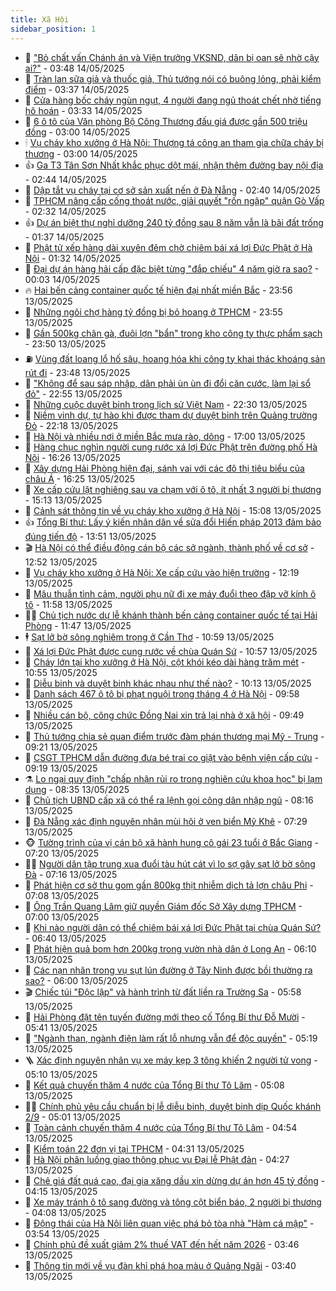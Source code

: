 ```yaml
---
title: Xã Hội
sidebar_position: 1
---
```


<!-- dantri-xa-hoi:START -->
- 🫣 [&quot;Bỏ chất vấn Chánh án và Viện trưởng VKSND, dân bị oan sẽ nhờ cậy ai?&quot;](https://dantri.com.vn/xa-hoi/bo-chat-van-chanh-an-va-vien-truong-vksnd-dan-bi-oan-se-nho-cay-ai-20250514103952756.htm) - 03:48 14/05/2025
- 💼 [Tràn lan sữa giả và thuốc giả, Thủ tướng nói có buông lỏng, phải kiểm điểm](https://dantri.com.vn/xa-hoi/tran-lan-sua-gia-va-thuoc-gia-thu-tuong-noi-co-buong-long-phai-kiem-diem-20250514102154972.htm) - 03:37 14/05/2025
- 🎊 [Cửa hàng bốc cháy ngùn ngụt, 4 người đang ngủ thoát chết nhờ tiếng hô hoán](https://dantri.com.vn/xa-hoi/cua-hang-boc-chay-ngun-ngut-4-nguoi-dang-ngu-thoat-chet-nho-tieng-ho-hoan-20250514100442123.htm) - 03:33 14/05/2025
- 🙉 [6 ô tô của Văn phòng Bộ Công Thương đấu giá được gần 500 triệu đồng](https://dantri.com.vn/xa-hoi/6-o-to-cua-van-phong-bo-cong-thuong-dau-gia-duoc-gan-500-trieu-dong-20250514095109838.htm) - 03:00 14/05/2025
- 🕯 [Vụ cháy kho xưởng ở Hà Nội: Thượng tá công an tham gia chữa cháy bị thương](https://dantri.com.vn/xa-hoi/vu-chay-kho-xuong-o-ha-noi-thuong-ta-cong-an-tham-gia-chua-chay-bi-thuong-20250514094959002.htm) - 03:00 14/05/2025
- 👍 [Ga T3 Tân Sơn Nhất khắc phục dột mái, nhận thêm đường bay nội địa](https://dantri.com.vn/xa-hoi/ga-t3-tan-son-nhat-khac-phuc-dot-mai-nhan-them-duong-bay-noi-dia-20250514094020419.htm) - 02:44 14/05/2025
- 🤖 [Dập tắt vụ cháy tại cơ sở sản xuất nến ở Đà Nẵng](https://dantri.com.vn/xa-hoi/dap-tat-vu-chay-tai-co-so-san-xuat-nen-o-da-nang-20250514084615426.htm) - 02:40 14/05/2025
- 🙉 [TPHCM nâng cấp cống thoát nước, giải quyết &quot;rốn ngập&quot; quận Gò Vấp](https://dantri.com.vn/xa-hoi/tphcm-nang-cap-cong-thoat-nuoc-giai-quyet-ron-ngap-quan-go-vap-20250514092517101.htm) - 02:32 14/05/2025
- 👍 [Dự án biệt thự nghỉ dưỡng 240 tỷ đồng sau 8 năm vẫn là bãi đất trống](https://dantri.com.vn/xa-hoi/du-an-biet-thu-nghi-duong-240-ty-dong-sau-8-nam-van-la-bai-dat-trong-20250514080127607.htm) - 01:37 14/05/2025
- 🗽 [Phật tử xếp hàng dài xuyên đêm chờ chiêm bái xá lợi Đức Phật ở Hà Nội](https://dantri.com.vn/xa-hoi/phat-tu-xep-hang-dai-xuyen-dem-cho-chiem-bai-xa-loi-duc-phat-o-ha-noi-20250514081012563.htm) - 01:32 14/05/2025
- 🗽 [Đại dự án hàng hải cấp đặc biệt từng &quot;đắp chiếu&quot; 4 năm giờ ra sao?](https://dantri.com.vn/xa-hoi/dai-du-an-hang-hai-cap-dac-biet-tung-dap-chieu-4-nam-gio-ra-sao-20250513195034968.htm) - 00:03 14/05/2025
- 🔥 [Hai bến cảng container quốc tế hiện đại nhất miền Bắc](https://dantri.com.vn/xa-hoi/hai-ben-cang-container-quoc-te-hien-dai-nhat-mien-bac-20250514014957690.htm) - 23:56 13/05/2025
- 🦒 [Những ngôi chợ hàng tỷ đồng bị bỏ hoang ở TPHCM](https://dantri.com.vn/xa-hoi/nhung-ngoi-cho-hang-ty-dong-bi-bo-hoang-o-tphcm-20250514024107266.htm) - 23:55 13/05/2025
- 🧐 [Gần 500kg chân gà, đuôi lợn &quot;bẩn&quot; trong kho công ty thực phẩm sạch](https://dantri.com.vn/xa-hoi/gan-500kg-chan-ga-duoi-lon-ban-trong-kho-cong-ty-thuc-pham-sach-20250514064230524.htm) - 23:50 13/05/2025
- ⛽️ [Vùng đất loang lổ hố sâu, hoang hóa khi công ty khai thác khoáng sản rút đi](https://dantri.com.vn/xa-hoi/vung-dat-loang-lo-ho-sau-hoang-hoa-khi-cong-ty-khai-thac-khoang-san-rut-di-20250513185708472.htm) - 23:48 13/05/2025
- 🚀 [&quot;Không để sau sáp nhập, dân phải ùn ùn đi đổi căn cước, làm lại sổ đỏ&quot;](https://dantri.com.vn/xa-hoi/khong-de-sau-sap-nhap-dan-phai-un-un-di-doi-can-cuoc-lam-lai-so-do-20250513233249899.htm) - 22:55 13/05/2025
- 🦒 [Những cuộc duyệt binh trong lịch sử Việt Nam](https://dantri.com.vn/xa-hoi/nhung-cuoc-duyet-binh-trong-lich-su-viet-nam-20250513191008999.htm) - 22:30 13/05/2025
- 🦅 [Niềm vinh dự, tự hào khi được tham dự duyệt binh trên Quảng trường Đỏ](https://dantri.com.vn/xa-hoi/niem-vinh-du-tu-hao-khi-duoc-tham-du-duyet-binh-tren-quang-truong-do-20250513140302520.htm) - 22:18 13/05/2025
- 🚀 [Hà Nội và nhiều nơi ở miền Bắc mưa rào, dông](https://dantri.com.vn/xa-hoi/ha-noi-va-nhieu-noi-o-mien-bac-mua-rao-dong-20250513202336468.htm) - 17:00 13/05/2025
- 🦅 [Hàng chục nghìn người cung rước xá lợi Đức Phật trên đường phố Hà Nội](https://dantri.com.vn/xa-hoi/hang-chuc-nghin-nguoi-cung-ruoc-xa-loi-duc-phat-tren-duong-pho-ha-noi-20250513222153098.htm) - 16:26 13/05/2025
- 🤠 [Xây dựng Hải Phòng hiện đại, sánh vai với các đô thị tiêu biểu của châu Á](https://dantri.com.vn/xa-hoi/xay-dung-hai-phong-hien-dai-sanh-vai-voi-cac-do-thi-tieu-bieu-cua-chau-a-20250513231333555.htm) - 16:25 13/05/2025
- 💄 [Xe cấp cứu lật nghiêng sau va chạm với ô tô, ít nhất 3 người bị thương](https://dantri.com.vn/xa-hoi/xe-cap-cuu-lat-nghieng-sau-va-cham-voi-o-to-it-nhat-3-nguoi-bi-thuong-20250513213342815.htm) - 15:13 13/05/2025
- 🥷 [Cảnh sát thông tin về vụ cháy kho xưởng ở Hà Nội](https://dantri.com.vn/xa-hoi/canh-sat-thong-tin-ve-vu-chay-kho-xuong-o-ha-noi-20250513214225387.htm) - 15:08 13/05/2025
- 👍 [Tổng Bí thư: Lấy ý kiến nhân dân về sửa đổi Hiến pháp 2013 đảm bảo đúng tiến độ](https://dantri.com.vn/xa-hoi/tong-bi-thu-lay-y-kien-nhan-dan-ve-sua-doi-hien-phap-2013-dam-bao-dung-tien-do-20250513205057746.htm) - 13:51 13/05/2025
- 🎬 [Hà Nội có thể điều động cán bộ các sở ngành, thành phố về cơ sở](https://dantri.com.vn/xa-hoi/ha-noi-co-the-dieu-dong-can-bo-cac-so-nganh-thanh-pho-ve-co-so-20250513191346899.htm) - 12:52 13/05/2025
- 🦒 [Vụ cháy kho xưởng ở Hà Nội: Xe cấp cứu vào hiện trường](https://dantri.com.vn/xa-hoi/vu-chay-kho-xuong-o-ha-noi-xe-cap-cuu-vao-hien-truong-20250513190626949.htm) - 12:19 13/05/2025
- 🌊 [Mâu thuẫn tình cảm, người phụ nữ đi xe máy đuổi theo đập vỡ kính ô tô](https://dantri.com.vn/xa-hoi/mau-thuan-tinh-cam-nguoi-phu-nu-di-xe-may-duoi-theo-dap-vo-kinh-o-to-20250513184746013.htm) - 11:58 13/05/2025
- 🧑‍💻 [Chủ tịch nước dự lễ khánh thành bến cảng container quốc tế tại Hải Phòng](https://dantri.com.vn/xa-hoi/chu-tich-nuoc-du-le-khanh-thanh-ben-cang-container-quoc-te-tai-hai-phong-20250513183500941.htm) - 11:47 13/05/2025
- 🕴 [Sạt lở bờ sông nghiêm trọng ở Cần Thơ](https://dantri.com.vn/xa-hoi/sat-lo-bo-song-nghiem-trong-o-can-tho-20250513162812503.htm) - 10:59 13/05/2025
- 🤔 [Xá lợi Đức Phật được cung rước về chùa Quán Sứ](https://dantri.com.vn/xa-hoi/xa-loi-duc-phat-duoc-cung-ruoc-ve-chua-quan-su-20250513173435416.htm) - 10:57 13/05/2025
- 💄 [Cháy lớn tại kho xưởng ở Hà Nội, cột khói kéo dài hàng trăm mét](https://dantri.com.vn/xa-hoi/chay-lon-tai-kho-xuong-o-ha-noi-cot-khoi-keo-dai-hang-tram-met-20250513175657968.htm) - 10:55 13/05/2025
- 🧠 [Diễu binh và duyệt binh khác nhau như thế nào?](https://dantri.com.vn/xa-hoi/dieu-binh-va-duyet-binh-khac-nhau-nhu-the-nao-20250513165646442.htm) - 10:13 13/05/2025
- 🦣 [Danh sách 467 ô tô bị phạt nguội trong tháng 4 ở Hà Nội](https://dantri.com.vn/xa-hoi/danh-sach-467-o-to-bi-phat-nguoi-trong-thang-4-o-ha-noi-20250513165117550.htm) - 09:58 13/05/2025
- 💫 [Nhiều cán bộ, công chức Đồng Nai xin trả lại nhà ở xã hội](https://dantri.com.vn/xa-hoi/nhieu-can-bo-cong-chuc-dong-nai-xin-tra-lai-nha-o-xa-hoi-20250513160520122.htm) - 09:49 13/05/2025
- 🚀 [Thủ tướng chia sẻ quan điểm trước đàm phán thương mại Mỹ - Trung](https://dantri.com.vn/xa-hoi/thu-tuong-chia-se-quan-diem-truoc-dam-phan-thuong-mai-my-trung-20250513161744125.htm) - 09:21 13/05/2025
- 🤔 [CSGT TPHCM dẫn đường đưa bé trai co giật vào bệnh viện cấp cứu](https://dantri.com.vn/xa-hoi/csgt-tphcm-dan-duong-dua-be-trai-co-giat-vao-benh-vien-cap-cuu-20250513153349862.htm) - 09:19 13/05/2025
- ⚗️ [Lo ngại quy định &quot;chấp nhận rủi ro trong nghiên cứu khoa học&quot; bị lạm dụng](https://dantri.com.vn/xa-hoi/lo-ngai-quy-dinh-chap-nhan-rui-ro-trong-nghien-cuu-khoa-hoc-bi-lam-dung-20250513153030825.htm) - 08:35 13/05/2025
- 🫶 [Chủ tịch UBND cấp xã có thể ra lệnh gọi công dân nhập ngũ](https://dantri.com.vn/xa-hoi/chu-tich-ubnd-cap-xa-co-the-ra-lenh-goi-cong-dan-nhap-ngu-20250513145525014.htm) - 08:16 13/05/2025
- 🌮 [Đà Nẵng xác định nguyên nhân mùi hôi ở ven biển Mỹ Khê](https://dantri.com.vn/xa-hoi/da-nang-xac-dinh-nguyen-nhan-mui-hoi-o-ven-bien-my-khe-20250513132949824.htm) - 07:29 13/05/2025
- 🐵 [Tường trình của vị cán bộ xã hành hung cô gái 23 tuổi ở Bắc Giang](https://dantri.com.vn/xa-hoi/tuong-trinh-cua-vi-can-bo-xa-hanh-hung-co-gai-23-tuoi-o-bac-giang-20250513140727904.htm) - 07:20 13/05/2025
- 🧑‍🏫 [Người dân tập trung xua đuổi tàu hút cát vì lo sợ gây sạt lở bờ sông Đà](https://dantri.com.vn/xa-hoi/nguoi-dan-tap-trung-xua-duoi-tau-hut-cat-vi-lo-so-gay-sat-lo-bo-song-da-20250513135407521.htm) - 07:16 13/05/2025
- 💫 [Phát hiện cơ sở thu gom gần 800kg thịt nhiễm dịch tả lợn châu Phi](https://dantri.com.vn/xa-hoi/phat-hien-co-so-thu-gom-gan-800kg-thit-nhiem-dich-ta-lon-chau-phi-20250513135450046.htm) - 07:08 13/05/2025
- 🦩 [Ông Trần Quang Lâm giữ quyền Giám đốc Sở Xây dựng TPHCM](https://dantri.com.vn/xa-hoi/ong-tran-quang-lam-giu-quyen-giam-doc-so-xay-dung-tphcm-20250509110023147.htm) - 07:00 13/05/2025
- 🦄 [Khi nào người dân có thể chiêm bái xá lợi Đức Phật tại chùa Quán Sứ?](https://dantri.com.vn/xa-hoi/khi-nao-nguoi-dan-co-the-chiem-bai-xa-loi-duc-phat-tai-chua-quan-su-20250513132636716.htm) - 06:40 13/05/2025
- 💂 [Phát hiện quả bom hơn 200kg trong vườn nhà dân ở Long An](https://dantri.com.vn/xa-hoi/phat-hien-qua-bom-hon-200kg-trong-vuon-nha-dan-o-long-an-20250513124035575.htm) - 06:10 13/05/2025
- 💄 [Các nạn nhân trong vụ sụt lún đường ở Tây Ninh được bồi thường ra sao?](https://dantri.com.vn/xa-hoi/cac-nan-nhan-trong-vu-sut-lun-duong-o-tay-ninh-duoc-boi-thuong-ra-sao-20250513101236014.htm) - 06:00 13/05/2025
- 🎬 [Chiếc túi &quot;Độc lập&quot; và hành trình từ đất liền ra Trường Sa](https://dantri.com.vn/xa-hoi/chiec-tui-doc-lap-va-hanh-trinh-tu-dat-lien-ra-truong-sa-20250513100733181.htm) - 05:58 13/05/2025
- 👀 [Hải Phòng đặt tên tuyến đường mới theo cố Tổng Bí thư Đỗ Mười](https://dantri.com.vn/xa-hoi/hai-phong-dat-ten-tuyen-duong-moi-theo-co-tong-bi-thu-do-muoi-20250513122857304.htm) - 05:41 13/05/2025
- 💃 [&quot;Ngành than, ngành điện làm rất lỗ nhưng vẫn để độc quyền&quot;](https://dantri.com.vn/xa-hoi/nganh-than-nganh-dien-lam-rat-lo-nhung-van-de-doc-quyen-20250513121204903.htm) - 05:19 13/05/2025
- 🪜 [Xác định nguyên nhân vụ xe máy kẹp 3 tông khiến 2 người tử vong](https://dantri.com.vn/xa-hoi/xac-dinh-nguyen-nhan-vu-xe-may-kep-3-tong-khien-2-nguoi-tu-vong-20250513113329622.htm) - 05:10 13/05/2025
- 📝 [Kết quả chuyến thăm 4 nước của Tổng Bí thư Tô Lâm](https://dantri.com.vn/xa-hoi/ket-qua-chuyen-tham-4-nuoc-cua-tong-bi-thu-to-lam-20250513115651920.htm) - 05:08 13/05/2025
- 🧑‍💻 [Chính phủ yêu cầu chuẩn bị lễ diễu binh, duyệt binh dịp Quốc khánh 2/9](https://dantri.com.vn/xa-hoi/chinh-phu-yeu-cau-chuan-bi-le-dieu-binh-duyet-binh-dip-quoc-khanh-29-20250513115709302.htm) - 05:01 13/05/2025
- 👺 [Toàn cảnh chuyến thăm 4 nước của Tổng Bí thư Tô Lâm](https://dantri.com.vn/xa-hoi/toan-canh-chuyen-tham-4-nuoc-cua-tong-bi-thu-to-lam-20250513115345224.htm) - 04:54 13/05/2025
- 🌮 [Kiểm toán 22 đơn vị tại TPHCM](https://dantri.com.vn/xa-hoi/kiem-toan-22-don-vi-tai-tphcm-20250513112602755.htm) - 04:31 13/05/2025
- 🤭 [Hà Nội phân luồng giao thông phục vụ Đại lễ Phật đản](https://dantri.com.vn/xa-hoi/ha-noi-phan-luong-giao-thong-phuc-vu-dai-le-phat-dan-20250513112402177.htm) - 04:27 13/05/2025
- 💪 [Chê giá đất quá cao, đại gia xăng dầu xin dừng dự án hơn 45 tỷ đồng](https://dantri.com.vn/xa-hoi/che-gia-dat-qua-cao-dai-gia-xang-dau-xin-dung-du-an-hon-45-ty-dong-20250513101243109.htm) - 04:15 13/05/2025
- 🧰 [Xe máy tránh ô tô sang đường và tông cột biển báo, 2 người bị thương](https://dantri.com.vn/xa-hoi/xe-may-tranh-o-to-sang-duong-va-tong-cot-bien-bao-2-nguoi-bi-thuong-20250513103624863.htm) - 04:08 13/05/2025
- 🤡 [Động thái của Hà Nội liên quan việc phá bỏ tòa nhà &quot;Hàm cá mập&quot;](https://dantri.com.vn/xa-hoi/dong-thai-cua-ha-noi-lien-quan-viec-pha-bo-toa-nha-ham-ca-map-20250513101438868.htm) - 03:54 13/05/2025
- 🦆 [Chính phủ đề xuất giảm 2% thuế VAT đến hết năm 2026](https://dantri.com.vn/xa-hoi/chinh-phu-de-xuat-giam-2-thue-vat-den-het-nam-2026-20250513103957280.htm) - 03:46 13/05/2025
- 🦍 [Thông tin mới về vụ đàn khỉ phá hoa màu ở Quảng Ngãi](https://dantri.com.vn/xa-hoi/thong-tin-moi-ve-vu-dan-khi-pha-hoa-mau-o-quang-ngai-20250513095526553.htm) - 03:40 13/05/2025<!-- dantri-xa-hoi:END -->
